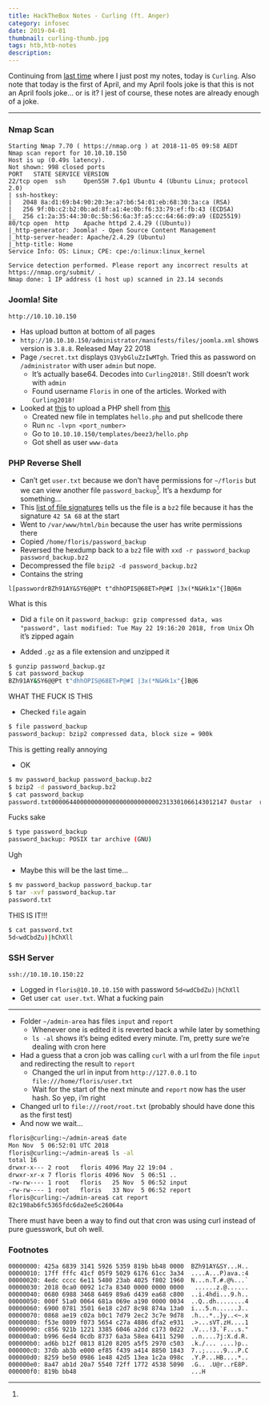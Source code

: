 ```yaml
---
title: HackTheBox Notes - Curling (ft. Anger)
category: infosec
date: 2019-04-01
thumbnail: curling-thumb.jpg
tags: htb,htb-notes
description:
---
```


Continuing from [last time](/article/htb_hawk) where I just post my notes,
today is `Curling`. Also note that today is the first of April, and my April
fools joke is that this is not an April fools joke… or is it? I jest of
course, these notes are already enough of a joke.

- - - -

### Nmap Scan
```
Starting Nmap 7.70 ( https://nmap.org ) at 2018-11-05 09:58 AEDT
Nmap scan report for 10.10.10.150
Host is up (0.49s latency).
Not shown: 998 closed ports
PORT   STATE SERVICE VERSION
22/tcp open  ssh     OpenSSH 7.6p1 Ubuntu 4 (Ubuntu Linux; protocol 2.0)
| ssh-hostkey:
|   2048 8a:d1:69:b4:90:20:3e:a7:b6:54:01:eb:68:30:3a:ca (RSA)
|   256 9f:0b:c2:b2:0b:ad:8f:a1:4e:0b:f6:33:79:ef:fb:43 (ECDSA)
|_  256 c1:2a:35:44:30:0c:5b:56:6a:3f:a5:cc:64:66:d9:a9 (ED25519)
80/tcp open  http    Apache httpd 2.4.29 ((Ubuntu))
|_http-generator: Joomla! - Open Source Content Management
|_http-server-header: Apache/2.4.29 (Ubuntu)
|_http-title: Home
Service Info: OS: Linux; CPE: cpe:/o:linux:linux_kernel

Service detection performed. Please report any incorrect results at https://nmap.org/submit/ .
Nmap done: 1 IP address (1 host up) scanned in 23.14 seconds
```
### Joomla! Site
`http://10.10.10.150`

* Has upload button at bottom of all pages
* `http://10.10.10.150/administrator/manifests/files/joomla.xml` shows version is `3.8.8`. Released May 22 2018
* Page `/secret.txt` displays `Q3VybGluZzIwMTgh`. Tried this as password on `/administrator` with user `admin` but nope.
	* It’s actually base64. Decodes into `Curling2018!`. Still doesn’t work with `admin`
	* Found username `Floris` in one of the articles. Worked with `Curling2018!`
* Looked at
[this](http://www.thehackerstore.net/2015/01/how-to-upload-shell-in-joomla-via-admin.html)
to upload a PHP shell from [this](https://github.com/pentestmonkey/php-reverse-shell)
	* Created new file in templates `hello.php` and put shellcode there
	* Run `nc -lvpn <port_number>`
	* Go to `10.10.10.150/templates/beez3/hello.php`
	* Got shell as user `www-data`

### PHP Reverse Shell
* Can’t get `user.txt` because we don’t have permissions for `~/floris` but we
can view another file `password_backup`[^1]. It’s a hexdump for something…
* This [list of file
signatures](https://en.wikipedia.org/wiki/List_of_file_signatures) tells us the file is a `bz2` file because it has the signature `42 5A 68` at the start
* Went to `/var/www/html/bin` because the user has write permissions there
* Copied `/home/floris/password_backup`
* Reversed the hexdump back to a `bz2` file with `xxd -r password_backup password_backup.bz2`
* Decompressed the file `bzip2 -d password_backup.bz2`
* Contains the string
```
l[passwordrBZh91AY&SY6@@Pt t"dhhOPIS@68ET>P@#I |3x(*N&Hk1x"{]B@6m
```
What is this

* Did a `file` on it
`password_backup: gzip compressed data, was "password", last modified: Tue May 22 19:16:20 2018, from Unix`
Oh it’s zipped again

* Added `.gz` as a file extension and unzipped it
```bash
$ gunzip password_backup.gz
$ cat password_backup
BZh91AY&SY6@@Pt t"dhhOPIS@68ET>P@#I |3x(*N&Hk1x"{]B@6
```
WHAT THE FUCK IS THIS

* Checked `file` again
```bash
$ file password_backup
password_backup: bzip2 compressed data, block size = 900k
```
This is getting really annoying

* OK
```bash
$ mv password_backup password_backup.bz2
$ bzip2 -d password_backup.bz2
$ cat password_backup
password.txt0000644000000000000000000000002313301066143012147 0ustar  rootroot5d<wdCbdZu)|hChXll
```
Fucks sake
```bash
$ type password_backup
password_backup: POSIX tar archive (GNU)
```
Ugh

* Maybe this will be the last time…
```bash
$ mv password_backup password_backup.tar
$ tar -xvf password_backup.tar
password.txt
```
THIS IS IT!!!
```bash
$ cat password.txt
5d<wdCbdZu)|hChXll
```

### SSH Server
`ssh://10.10.10.150:22`

* Logged in `floris@10.10.10.150` with password `5d<wdCbdZu)|hChXll`
* Get user `cat user.txt`. What a fucking pain
- - - -
* Folder `~/admin-area` has files `input` and `report`
	* Whenever one is edited it is reverted back a while later by something
	* `ls -al` shows it’s being edited every minute. I’m, pretty sure we’re dealing with cron here
* Had a guess that a cron job was calling `curl` with a url from the file `input` and redirecting the result to `report`
	* Changed the url in input from `http://127.0.0.1` to `file:///home/floris/user.txt`
	* Wait for the start of the next minute and `report` now has the user hash. So yep, i’m right
* Changed url  to `file:///root/root.txt` (probably should have done this as
the first test)
* And now we wait…

```bash
floris@curling:~/admin-area$ date
Mon Nov  5 06:52:01 UTC 2018
floris@curling:~/admin-area$ ls -al
total 16
drwxr-x--- 2 root   floris 4096 May 22 19:04 .
drwxr-xr-x 7 floris floris 4096 Nov  5 06:51 ..
-rw-rw---- 1 root   floris   25 Nov  5 06:52 input
-rw-rw---- 1 root   floris   33 Nov  5 06:52 report
floris@curling:~/admin-area$ cat report
82c198ab6fc5365fdc6da2ee5c26064a
```

There must have been a way to find out that cron was using curl instead of pure guesswork, but oh well.

### Footnotes
[^1]:
```
00000000: 425a 6839 3141 5926 5359 819b bb48 0000  BZh91AY&SY...H..
00000010: 17ff fffc 41cf 05f9 5029 6176 61cc 3a34  ....A...P)ava.:4
00000020: 4edc cccc 6e11 5400 23ab 4025 f802 1960  N...n.T.#.@%...`
00000030: 2018 0ca0 0092 1c7a 8340 0000 0000 0000   ......z.@......
00000040: 0680 6988 3468 6469 89a6 d439 ea68 c800  ..i.4hdi...9.h..
00000050: 000f 51a0 0064 681a 069e a190 0000 0034  ..Q..dh........4
00000060: 6900 0781 3501 6e18 c2d7 8c98 874a 13a0  i...5.n......J..
00000070: 0868 ae19 c02a b0c1 7d79 2ec2 3c7e 9d78  .h...*..}y..<~.x
00000080: f53e 0809 f073 5654 c27a 4886 dfa2 e931  .>...sVT.zH....1
00000090: c856 921b 1221 3385 6046 a2dd c173 0d22  .V...!3.`F...s."
000000a0: b996 6ed4 0cdb 8737 6a3a 58ea 6411 5290  ..n....7j:X.d.R.
000000b0: ad6b b12f 0813 8120 8205 a5f5 2970 c503  .k./... ....)p..
000000c0: 37db ab3b e000 ef85 f439 a414 8850 1843  7..;.....9...P.C
000000d0: 8259 be50 0986 1e48 42d5 13ea 1c2a 098c  .Y.P...HB....*..
000000e0: 8a47 ab1d 20a7 5540 72ff 1772 4538 5090  .G.. .U@r..rE8P.
000000f0: 819b bb48                                ...H
```

